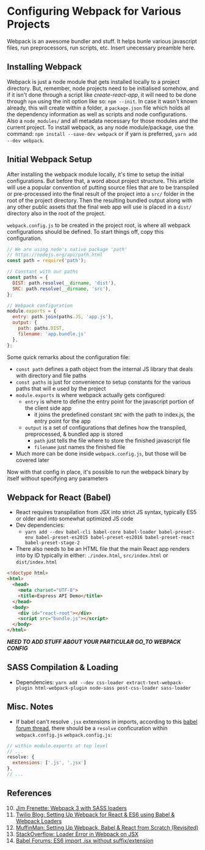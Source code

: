 Configuring Webpack for Various Projects
========================================

Webpack is an awesome bundler and stuff. It helps bunle various javascript files, run preprocessors, run scripts, etc. Insert unecessary preamble here.

Installing Webpack
------------------
Webpack is just a node module that gets installed locally to a project directory. But, remember, node projects need to be initialised somehow, and if it isn't done through a script like *create-react-app*, it will need to be done through `npm` using the init option like so: `npm --init`. In case it wasn't known already, this will create within a folder, a `package.json` file which holds all the dependency information as well as scripts and node configurations. Also a `node_modules/` and all metadata necessary for those modules and the current project. To install webpack, as any node module/package, use the command: `npm install --save-dev webpack` or if yarn is preferred, `yarn add --dev webpack`.

Initial Webpack Setup
---------------------
After installing the webpack module locally, it's time to setup the initial configurations. But before that, a word about project structure. This article will use a popular convention of putting source files that are to be transpiled or pre-processed into the final result of the project into a `src/` folder in the root of the project directory. Then the resulting bundled output along with any other public assets that the final web app will use is placed in a `dist/` directory also in the root of the project.

`webpack.config.js` to be created in the project root, is where all webpack configurations should be defined. To start things off, copy this configuration.

```js
// We are using node's native package 'path'
// https://nodejs.org/api/path.html
const path = require('path');

// Constant with our paths
const paths = {
  DIST: path.resolve(__dirname, 'dist'),
  SRC: path.resolve(__dirname, 'src'),
};

// Webpack configuration
module.exports = {
  entry: path.join(paths.JS, 'app.js'),
  output: {
    path: paths.DIST,
    filename: 'app.bundle.js'
  },
};
```
Some quick remarks about the configuration file:
- `const path` defines a path object from the internal JS library that deals with directory and file paths
- `const paths` is just for convenience to setup constants for the various paths that will e used by the project
- `module.exports` is where webpack actually gets configured:
  - `entry` is where to define the entry point for the javascript portion of the client side app
    - it joins the predefined constant `SRC` with the path to index.js, the entry point for the app
  - `output` is a set of configurations that defines how the transpiled, preprocessed, & bundled app is stored
    - `path` just tells the file where to store the finished javascript file
    - `filename` just names the finished file
- Much more can be done inside `webpack.config.js`, but those will be covered later

Now with that config in place, it's possible to run the webpack binary by itself without specifying any parameters

Webpack for React (Babel)
-------------------------
- React requires transpilation from JSX into strict JS syntax, typically ES5 or older and into somewhat optimized JS code
- Dev dependencies:
  - `yarn add --dev babel-cli babel-core babel-loader babel-preset-env babel-preset-es2015 babel-preset-es2016 babel-preset-react babel-preset-stage-2`
- There also needs to be an HTML file that the main React app renders into by ID typically in either: `./index.html`, `src/index.html` or `dist/index.html`
```html
<!doctype html>
<html>
  <head>
    <meta charset="UTF-8">
    <title>Express API Demo</title>
  </head>
  <body>
    <div id="react-root"></div>
    <script src="bundle.js"></script>
  </body>
</html>                                                                                                          
```
***NEED TO ADD STUFF ABOUT YOUR PARTICULAR GO_TO WEBPACK CONFIG***

SASS Compilation & Loading
--------------------------
- Dependencies: `yarn add --dev css-loader extract-text-webpack-plugin html-webpack-plugin node-sass post-css-loader sass-loader`
  


Misc. Notes
-----------
- If babel can't resolve `.jsx` extensions in imports, according to this [babel forum thread][14], there should be a `resolve` conficuration within `webpack.config.js`
`webpack.config.js`:
```js
// within module.exports at top level
// ...
resolve: {
  extensions: ['.js', '.jsx']
},
// ...
```

References
----------
[10]: http://jimfrenette.com/2017/11/webpack-3-sass-cssnano-autoprefixer-workflow/ "Jim Frenette: Webpack 3 with SASS loaders"
[11]: https://www.twilio.com/blog/2015/08/setting-up-react-for-es6-with-webpack-and-babel-2.html "Twilio Blog: Setting Up Webpack for React & ES6 using Babel & Webpack Loaders"
[12]: https://stanko.github.io/webpack-babel-react-revisited/ "MuffinMan: Setting Up Webpack, Babel & React from Scratch (Revisited)"
[13]: http://bit.ly/2zoKnrv "StackOverflow: Loader Error in Webpack on JSX"
[14]: http://discuss.babeljs.io/t/es6-import-jsx-without-suffix/172/2 "Babel Forums: ES6 import .jsx without suffix/extension"

10. [Jim Frenette: Webpack 3 with SASS loaders][10]
11. [Twilio Blog: Setting Up Webpack for React & ES6 using Babel & Webpack Loaders][11]
12. [MuffinMan: Setting Up Webpack, Babel & React from Scratch (Revisited)][12]
13. [StackOverflow: Loader Error in Webpack on JSX][13]
14. [Babel Forums: ES6 import .jsx without suffix/extension][14]
